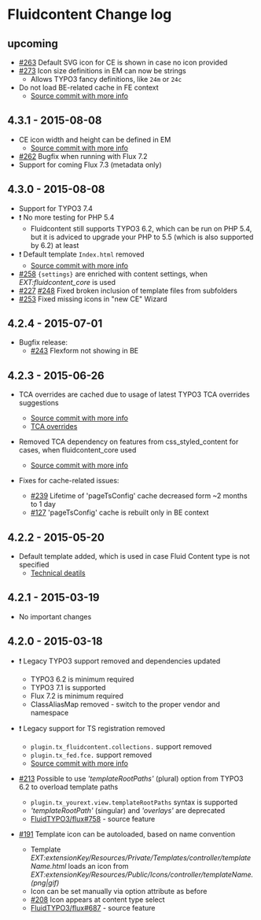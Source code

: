 # Fluidcontent Change log

upcoming
------------------

- [#263](https://github.com/FluidTYPO3/fluidcontent/pull/263) Default SVG icon for CE is shown in case no icon provided
- [#273](https://github.com/FluidTYPO3/fluidcontent/pull/273) Icon size definitions in EM can now be strings
	- Allows TYPO3 fancy definitions, like `24m` or `24c`
- Do not load BE-related cache in FE context
	- [Source commit with more info](https://github.com/FluidTYPO3/fluidcontent/commit/f87ce58b7edbc4a4af8a2074aa9cc985d9e312d1)

4.3.1 - 2015-08-08
------------------

- CE icon width and height can be defined in EM
	- [Source commit with more info](https://github.com/FluidTYPO3/fluidcontent/commit/4bc2f324ed6b6dda490cee9b5915397861589168)
- [#262](https://github.com/FluidTYPO3/fluidcontent/pull/262) Bugfix when running with Flux 7.2
- Support for coming Flux 7.3 (metadata only)

4.3.0 - 2015-08-08
------------------

- Support for TYPO3 7.4
- :exclamation: No more testing for PHP 5.4
	- Fluidcontent still supports TYPO3 6.2, which can be run on PHP 5.4, but it is adviced to upgrade your PHP to 5.5 (which is also supported by 6.2) at least
- :exclamation: Default template `Index.html` removed
	- [Source commit with more info](https://github.com/FluidTYPO3/fluidcontent/commit/c05dbd237dedbf84c69583626ef7096caf9dcb99) 
- [#258](https://github.com/FluidTYPO3/fluidcontent/issues/258) `{settings}` are enriched with content settings, when *EXT:fluidcontent_core* is used
- [#227](https://github.com/FluidTYPO3/fluidcontent/issues/227) [#248](https://github.com/FluidTYPO3/fluidcontent/issues/248) Fixed broken inclusion of template files from subfolders
- [#253](https://github.com/FluidTYPO3/fluidcontent/issues/253) Fixed missing icons in "new CE" Wizard

4.2.4 - 2015-07-01
------------------

- Bugfix release:
	- [#243](https://github.com/FluidTYPO3/fluidcontent/issues/243) Flexform not showing in BE

4.2.3 - 2015-06-26
------------------

- TCA overrides are cached due to usage of latest TYPO3 TCA overrides suggestions
	- [Source commit with more info](https://github.com/FluidTYPO3/fluidcontent/commit/b3b4da75f9a338d266e1c1f94b7b7c6719083fcb)
	- [TCA overrides](http://docs.typo3.org/typo3cms/TCAReference/ExtendingTca/StoringChanges/Index.html#storing-changes-extension-overrides)

- Removed TCA dependency on features from css_styled_content for cases, when fluidcontent_core used
	- [Source commit with more info](https://github.com/FluidTYPO3/fluidcontent/commit/e2a274a6c6eee875f83c28b30ef9777f46544ca3)

- Fixes for cache-related issues:
	- [#239](https://github.com/FluidTYPO3/fluidcontent/pull/239) Lifetime of 'pageTsConfig' cache decreased form ~2 months to 1 day
	- [#127](https://github.com/FluidTYPO3/fluidcontent/issues/127) 'pageTsConfig' cache is rebuilt only in BE context

4.2.2 - 2015-05-20
------------------

- Default template added, which is used in case Fluid Content type is not specified
  - [Technical deatils](https://github.com/FluidTYPO3/fluidcontent/commit/763fbb612e95038391d178e33295c2829623f738)

4.2.1 - 2015-03-19
------------------

- No important changes

4.2.0 - 2015-03-18
------------------

- :exclamation: Legacy TYPO3 support removed and dependencies updated
  - TYPO3 6.2 is minimum required
  - TYPO3 7.1 is supported
  - Flux 7.2 is minimum required
  - ClassAliasMap removed - switch to the proper vendor and namespace

- :exclamation: Legacy support for TS registration removed
  - `plugin.tx_fluidcontent.collections.` support removed
  - `plugin.tx_fed.fce.` support removed
  - [Source commit with more info](https://github.com/FluidTYPO3/fluidcontent/commit/0cd6448ebdcb3bdcc82103d5f22eb4d30b475767)

- [#213](https://github.com/FluidTYPO3/fluidcontent/pull/213) Possible to use *'templateRootPaths'* (plural) option from TYPO3 6.2 to overload template paths
  - `plugin.tx_yourext.view.templateRootPaths` syntax is supported
  - *'templateRootPath'* (singular) and *'overlays'* are deprecated
  - [FluidTYPO3/flux#758](https://github.com/FluidTYPO3/flux/pull/758) - source feature

- [#191](https://github.com/FluidTYPO3/fluidcontent/pull/191) Template icon can be autoloaded, based on name convention
  - Template *EXT:extensionKey/Resources/Private/Templates/$controller/$templateName.html* loads an icon from *EXT:extensionKey/Resources/Public/Icons/$controller/$templateName.(png|gif)*
  - Icon can be set manually via option attribute as before
  - [#208](https://github.com/FluidTYPO3/fluidcontent/pull/208) Icon appears at content type select
  - [FluidTYPO3/flux#687](https://github.com/FluidTYPO3/flux/pull/687) - source feature

